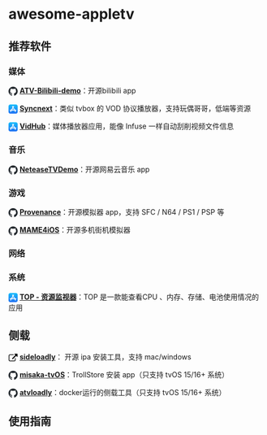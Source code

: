 # awesome-appletv

## 推荐软件

### 媒体

<img align="center" width="18" src="./img/github.svg"> [**ATV-Bilibili-demo**](https://github.com/yichengchen/ATV-Bilibili-demo)：开源bilibili app

<img align="center" width="18" src="./img/appstore.svg"> [**Syncnext**](https://apps.apple.com/us/app/syncnext/id1591770603)：类似 tvbox 的 VOD 协议播放器，支持玩偶哥哥，低端等资源

<img align="center" width="18" src="./img/appstore.svg"> [**VidHub**](https://apps.apple.com/us/app/vidhub-video-library-player/id1659622164)：媒体播放器应用，能像 Infuse 一样自动刮削视频文件信息

### 音乐

<img align="center" width="18" src="./img/github.svg"> [**NeteaseTVDemo**](https://github.com/ZhangDo/NeteaseTVDemo)：开源网易云音乐 app

### 游戏

<img align="center" width="18" src="./img/github.svg"> [**Provenance**](https://github.com/Provenance-Emu/Provenance)：开源模拟器 app，支持 SFC / N64 / PS1 / PSP 等

<img align="center" width="18" src="./img/github.svg"> [**MAME4iOS**](https://github.com/yoshisuga/MAME4iOS)：开源多机街机模拟器

### 网络


### 系统

<img align="center" width="18" src="./img/appstore.svg"> [**TOP - 资源监视器**](https://apps.apple.com/cn/app/top-%E8%B5%84%E6%BA%90%E7%9B%91%E8%A7%86%E5%99%A8/id1563875600)：TOP 是一款能查看CPU 、内存、存储、电池使用情况的应用

## 侧载

<img align="center" width="18" src="./img/link.svg"> [**sideloadly**](https://sideloadly.io/)： 开源 ipa 安装工具，支持 mac/windows

<img align="center" width="18" src="./img/github.svg"> [**misaka-tvOS**](https://github.com/straight-tamago/misaka-tvOS)：TrollStore 安装 app（只支持 tvOS 15/16+ 系统）

<img align="center" width="18" src="./img/github.svg"> [**atvloadly**](https://github.com/bitxeno/atvloadly)：docker运行的侧载工具（只支持 tvOS 15/16+ 系统）

## 使用指南
